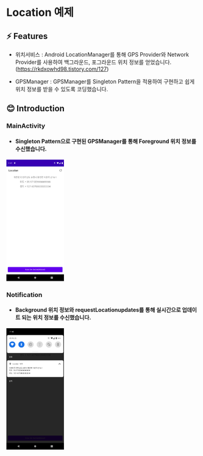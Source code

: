 # Location 예제

## ⚡ Features
* 위치서비스 : Android LocationManager를 통해 GPS Provider와 Network Provider를 사용하여 백그라운드, 포그라운드 위치 정보를 얻었습니다. (https://rkdxowhd98.tistory.com/127)

* GPSManager : GPSManager를 Singleton Pattern을 적용하여 구현하고 쉽게 위치 정보를 받을 수 있도록 코딩했습니다.

## 😊 Introduction
### MainActivity
* #### Singleton Pattern으로 구현된 GPSManager를 통해 Foreground 위치 정보를 수신했습니다.
<img src="./readme/MainActivity.png" alt="MainActivity" width="30%">

### Notification
* #### Background 위치 정보와 requestLocationupdates를 통해 실시간으로 업데이트 되는 위치 정보를 수신했습니다.
<img src="./readme/Notification.png" alt="Notification" width="30%">